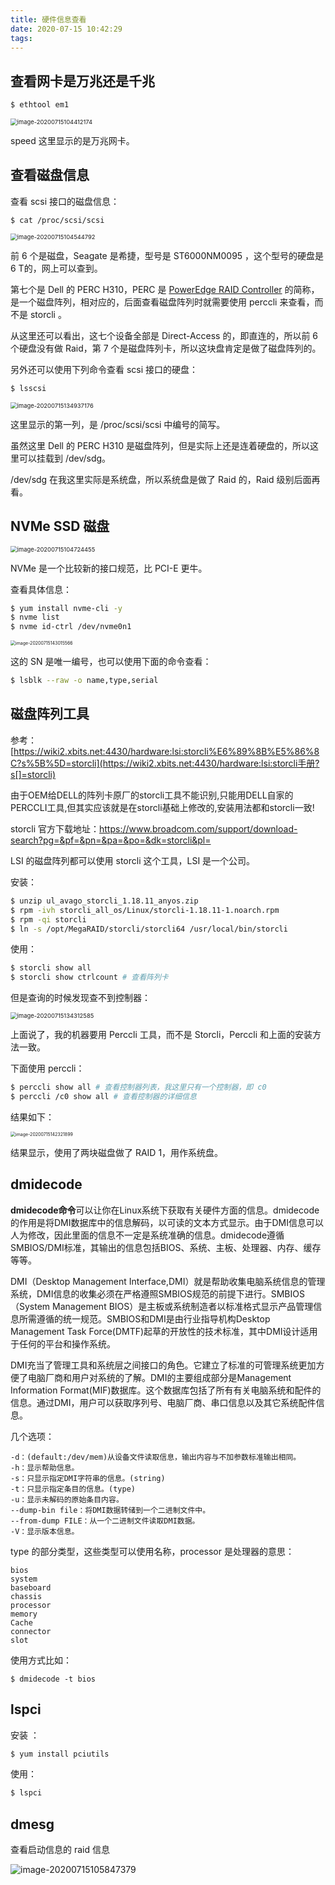 ```yaml
---
title: 硬件信息查看
date: 2020-07-15 10:42:29
tags:
---
```




## 查看网卡是万兆还是千兆

```bash
$ ethtool em1
```

<img src="../../resource/image-20200715104412174.png" alt="image-20200715104412174" style="zoom: 67%;" />

speed 这里显示的是万兆网卡。



## 查看磁盘信息

查看 scsi 接口的磁盘信息：

```
$ cat /proc/scsi/scsi
```

<img src="../../resource/image-20200715104544792.png" alt="image-20200715104544792" style="zoom: 67%;" />

前 6 个是磁盘，Seagate 是希捷，型号是 ST6000NM0095 ，这个型号的硬盘是 6 T的，网上可以查到。

第七个是 Dell 的 PERC H310，PERC 是 [PowerEdge RAID Controller](https://i.dell.com/sites/doccontent/shared-content/data-sheets/Documents/dell-perc-h310-spec-sheet.pdf) 的简称，是一个磁盘阵列，相对应的，后面查看磁盘阵列时就需要使用 perccli 来查看，而不是 storcli 。

从这里还可以看出，这七个设备全部是 Direct-Access 的，即直连的，所以前 6 个硬盘没有做 Raid，第 7 个是磁盘阵列卡，所以这块盘肯定是做了磁盘阵列的。

另外还可以使用下列命令查看 scsi 接口的硬盘：

```bash
$ lsscsi
```

<img src="../../resource/image-20200715134937176.png" alt="image-20200715134937176" style="zoom:67%;" />

这里显示的第一列，是 /proc/scsi/scsi 中编号的简写。

虽然这里 Dell 的 PERC H310 是磁盘阵列，但是实际上还是连着硬盘的，所以这里可以挂载到 /dev/sdg。

/dev/sdg 在我这里实际是系统盘，所以系统盘是做了 Raid 的，Raid 级别后面再看。



## NVMe SSD 磁盘

<img src="../../resource/image-20200715104724455.png" alt="image-20200715104724455" style="zoom:67%;" />

NVMe 是一个比较新的接口规范，比 PCI-E 更牛。

查看具体信息：

```bash
$ yum install nvme-cli -y
$ nvme list
$ nvme id-ctrl /dev/nvme0n1
```

<img src="../../resource/image-20200715143015566.png" alt="image-20200715143015566" style="zoom:50%;" />

这的 SN 是唯一编号，也可以使用下面的命令查看：

```bash
$ lsblk --raw -o name,type,serial
```





## 磁盘阵列工具

参考：[https://wiki2.xbits.net:4430/hardware:lsi:storcli%E6%89%8B%E5%86%8C?s%5B%5D=storcli](https://wiki2.xbits.net:4430/hardware:lsi:storcli手册?s[]=storcli)

由于OEM给DELL的阵列卡原厂的storcli工具不能识别,只能用DELL自家的PERCCLI工具,但其实应该就是在storcli基础上修改的,安装用法都和storcli一致!

storcli 官方下载地址：https://www.broadcom.com/support/download-search?pg=&pf=&pn=&pa=&po=&dk=storcli&pl=

LSI 的磁盘阵列都可以使用 storcli 这个工具，LSI 是一个公司。

安装：

```bash
$ unzip ul_avago_storcli_1.18.11_anyos.zip
$ rpm -ivh storcli_all_os/Linux/storcli-1.18.11-1.noarch.rpm
$ rpm -qi storcli
$ ln -s /opt/MegaRAID/storcli/storcli64 /usr/local/bin/storcli
```

使用：

```bash
$ storcli show all
$ storcli show ctrlcount # 查看阵列卡
```

但是查询的时候发现查不到控制器：

<img src="../../resource/image-20200715134312585.png" alt="image-20200715134312585" style="zoom:67%;" />

上面说了，我的机器要用 Perccli 工具，而不是 Storcli，Perccli 和上面的安装方法一致。

下面使用 perccli：

```bash
$ perccli show all # 查看控制器列表，我这里只有一个控制器，即 c0
$ perccli /c0 show all # 查看控制器的详细信息
```

结果如下：

<img src="../../resource/image-20200715142321899.png" alt="image-20200715142321899" style="zoom: 50%;" />

结果显示，使用了两块磁盘做了 RAID 1，用作系统盘。



## dmidecode

**dmidecode命令**可以让你在Linux系统下获取有关硬件方面的信息。dmidecode的作用是将DMI数据库中的信息解码，以可读的文本方式显示。由于DMI信息可以人为修改，因此里面的信息不一定是系统准确的信息。dmidecode遵循SMBIOS/DMI标准，其输出的信息包括BIOS、系统、主板、处理器、内存、缓存等等。

DMI（Desktop Management Interface,DMI）就是帮助收集电脑系统信息的管理系统，DMI信息的收集必须在严格遵照SMBIOS规范的前提下进行。SMBIOS（System Management BIOS）是主板或系统制造者以标准格式显示产品管理信息所需遵循的统一规范。SMBIOS和DMI是由行业指导机构Desktop Management Task Force(DMTF)起草的开放性的技术标准，其中DMI设计适用于任何的平台和操作系统。

DMI充当了管理工具和系统层之间接口的角色。它建立了标准的可管理系统更加方便了电脑厂商和用户对系统的了解。DMI的主要组成部分是Management Information Format(MIF)数据库。这个数据库包括了所有有关电脑系统和配件的信息。通过DMI，用户可以获取序列号、电脑厂商、串口信息以及其它系统配件信息。

几个选项：

```
-d：(default:/dev/mem)从设备文件读取信息，输出内容与不加参数标准输出相同。
-h：显示帮助信息。
-s：只显示指定DMI字符串的信息。(string)
-t：只显示指定条目的信息。(type)
-u：显示未解码的原始条目内容。
--dump-bin file：将DMI数据转储到一个二进制文件中。
--from-dump FILE：从一个二进制文件读取DMI数据。
-V：显示版本信息。
```

type 的部分类型，这些类型可以使用名称，processor 是处理器的意思：

```
bios
system
baseboard
chassis
processor
memory
Cache
connector
slot
```

使用方式比如：

```
$ dmidecode -t bios
```



## lspci

安装 ：

```bash
$ yum install pciutils
```

使用：

```bash
$ lspci
```



## dmesg

查看启动信息的 raid 信息

![image-20200715105847379](/Users/jiyouxu/Documents/me/blog-hexo/source/_posts/resource/image-20200715105847379.png)











